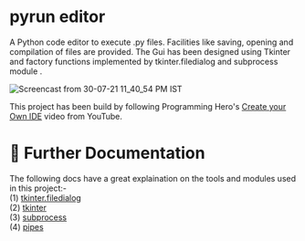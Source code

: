 # pyrun editor

A Python code editor to execute .py files. Facilities like saving, opening and compilation of files are provided. The Gui has been designed using Tkinter and factory functions implemented by tkinter.filedialog and subprocess module .

![Screencast from 30-07-21 11_40_54 PM IST](https://user-images.githubusercontent.com/55712612/127714439-80004075-ac2a-4fe3-84e0-2731a3c3cdc9.gif)

This project has been build by following Programming Hero's [Create your Own IDE](https://www.youtube.com/watch?v=f1u3me4GYmw) video from YouTube.







# 📑️ Further Documentation
The following docs have a great explaination on the tools and modules used in this project:- <br>
(1) [tkinter.filedialog](https://docs.python.org/3/library/dialog.html) <br>
(2) [tkinter](https://docs.python.org/3/library/tkinter.html) <br>
(3) [subprocess](https://docs.python.org/3/library/subprocess.html) <br>
(4) [pipes](https://docs.python.org/3/library/pipes.html)
